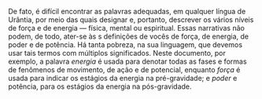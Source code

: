 ﻿De fato, é difícil encontrar as palavras adequadas, em qualquer língua de Urântia, por meio das quais designar e, portanto, descrever os vários níveis de força e de energia — física, mental ou espiritual. Essas narrativas não podem, de todo, ater-se às s definições de vocês de força, de energia, de poder e de potência. Há tanta pobreza, na sua linguagem, que devemos usar tais termos com múltiplos significados. Neste documento, por exemplo, a palavra *energia* é usada para denotar todas as fases e formas de fenômenos de movimento, de ação e de potencial, enquanto *força* é usada para indicar os estágios da energia na pré-gravidade; e *poder* e potência, para os estágios da energia na pós-gravidade.